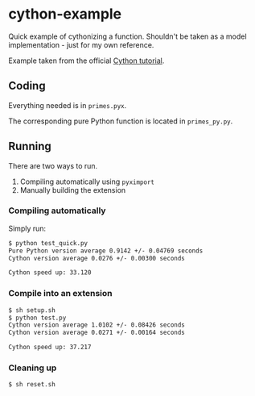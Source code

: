 cython-example
====

Quick example of cythonizing a function. Shouldn't be taken as a model implementation - just for my own reference. 

Example taken from the official [Cython tutorial](http://docs.cython.org/src/tutorial/cython_tutorial.html).

## Coding

Everything needed is in `primes.pyx`. 

The corresponding pure Python function is located in `primes_py.py`.

## Running

There are two ways to run. 

1. Compiling automatically using `pyximport`
1. Manually building the extension

### Compiling automatically

Simply run:

```bash
$ python test_quick.py
Pure Python version average 0.9142 +/- 0.04769 seconds
Cython version average 0.0276 +/- 0.00300 seconds

Cython speed up: 33.120
```

### Compile into an extension

```bash
$ sh setup.sh
$ python test.py
Cython version average 1.0102 +/- 0.08426 seconds
Cython version average 0.0271 +/- 0.00164 seconds

Cython speed up: 37.217
```

### Cleaning up

```bash
$ sh reset.sh
```

